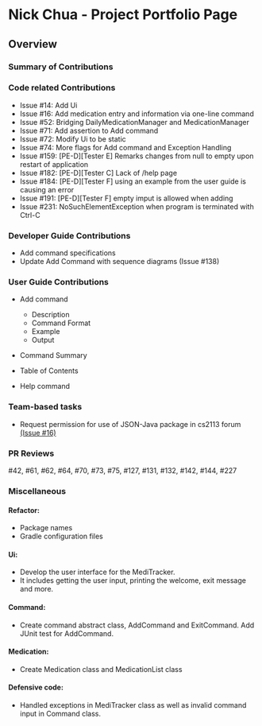 # Nick Chua - Project Portfolio Page

## Overview

### Summary of Contributions

### Code related Contributions
- Issue #14: Add Ui
- Issue #16: Add medication entry and information via one-line command
- Issue #52: Bridging DailyMedicationManager and MedicationManager
- Issue #71: Add assertion to Add command
- Issue #72: Modify Ui to be static
- Issue #74: More flags for Add command and Exception Handling
- Issue #159: [PE-D][Tester E] Remarks changes from null to empty upon restart of application
- Issue #182: [PE-D][Tester C] Lack of /help page
- Issue #184: [PE-D][Tester F] using an example from the user guide is causing an error
- Issue #191: [PE-D][Tester F] empty imput is allowed when adding
- Issue #231: NoSuchElementException when program is terminated with Ctrl-C

### Developer Guide Contributions
- Add command specifications
- Update Add Command with sequence diagrams (Issue #138)
### User Guide Contributions
- Add command
  - Description
  - Command Format
  - Example
  - Output
- Command Summary
- Table of Contents

- Help command

### Team-based tasks
- Request permission for use of JSON-Java package in cs2113 forum
[(Issue #16)](https://github.com/nus-cs2113-AY2324S2/forum/issues/16)

### PR Reviews
#42, #61, #62, #64, #70, #73, #75, #127, #131, #132, #142, #144, #227

### Miscellaneous
#### Refactor:
- Package names
- Gradle configuration files
#### Ui:
- Develop the user interface for the MediTracker. 
- It includes getting the user input, printing the welcome, exit message and more.
#### Command:
- Create command abstract class, AddCommand and ExitCommand. Add JUnit test for AddCommand.
#### Medication:
- Create Medication class and MedicationList class
#### Defensive code:
- Handled exceptions in MediTracker class as well as invalid command input in Command class.